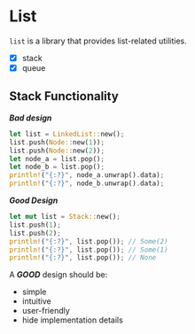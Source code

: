 List
===

`list` is a library that provides list-related utilities.

* [x] stack
* [x] queue

Stack Functionality
---

***Bad design***

```rust
let list = LinkedList::new();
list.push(Node::new(1));
list.push(Node::new(2));
let node_a = list.pop();
let node_b = list.pop();
println!("{:?}", node_a.unwrap().data);
println!("{:?}", node_b.unwrap().data);
```

***Good Design***

```rust
let mut list = Stack::new();
list.push(1);
list.push(2);
println!("{:?}", list.pop()); // Some(2)
println!("{:?}", list.pop()); // Some(1)
println!("{:?}", list.pop()); // None
```

A ***GOOD*** design should be:

* simple
* intuitive
* user-friendly
* hide implementation details

